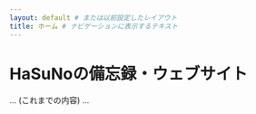 ```yaml
---
layout: default # または以前設定したレイアウト
title: ホーム # ナビゲーションに表示するテキスト
---
```


# HaSuNoの備忘録・ウェブサイト
... (これまでの内容) ...